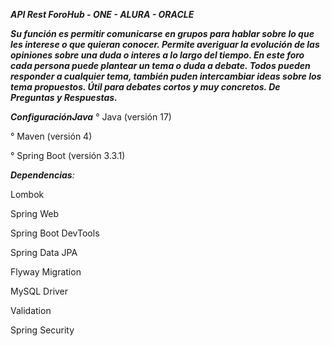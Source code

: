 <em>**API Rest ForoHub - ONE - ALURA - ORACLE**</em>

***Su función es permitir comunicarse en grupos para hablar sobre lo que les interese o que quieran conocer. 
Permite averiguar la evolución de las opiniones sobre una duda o interes a lo largo del tiempo.
En este foro cada persona puede plantear un tema o duda a debate.
Todos pueden responder a cualquier tema, también puden intercambiar ideas sobre los tema propuestos.
Útil para debates cortos y muy concretos. De Preguntas y Respuestas.***

<em>**ConfiguraciónJava**</em> 
° Java (versión 17)

° Maven (versión 4)

° Spring Boot (versión 3.3.1) 

<em>**Dependencias**:</em>

Lombok

Spring Web

Spring Boot DevTools

Spring Data JPA

Flyway Migration

MySQL Driver

Validation

Spring Security
